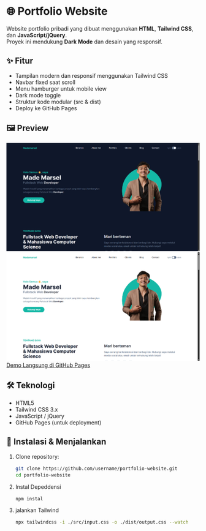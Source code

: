 # 🌐 Portfolio Website

Website portfolio pribadi yang dibuat menggunakan **HTML**, **Tailwind CSS**, dan **JavaScript/jQuery**.  
Proyek ini mendukung **Dark Mode** dan desain yang responsif.

## ✨ Fitur

- Tampilan modern dan responsif menggunakan Tailwind CSS
- Navbar fixed saat scroll
- Menu hamburger untuk mobile view
- Dark mode toggle
- Struktur kode modular (src & dist)
- Deploy ke GitHub Pages

## 🖼️ Preview

![Preview](dist/img/Screenshot%202025-09-12%20140823.png)
![Preview](dist/img/Screenshot%202025-09-12%20140818.png)
[Demo Langsung di GitHub Pages](https://marselllniiboyy.github.io/portfolio-website/)

## 🛠️ Teknologi

- HTML5
- Tailwind CSS 3.x
- JavaScript / jQuery
- GitHub Pages (untuk deployment)

## 🚀 Instalasi & Menjalankan

1. Clone repository:

   ```bash
   git clone https://github.com/username/portfolio-website.git
   cd portfolio-website

2. Instal Depeddensi
   
   ```bash
   npm instal

4. jalankan Tailwind
   
   ```bash
   npx tailwindcss -i ./src/input.css -o ./dist/output.css --watch
